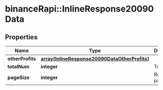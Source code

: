 # binanceRapi::InlineResponse20090Data


## Properties
Name | Type | Description | Notes
------------ | ------------- | ------------- | -------------
**otherProfits** | [**array[InlineResponse20090DataOtherProfits]**](inline_response_200_90_data_otherProfits.md) |  | 
**totalNum** | **integer** | Total Rows | 
**pageSize** | **integer** | Rows per page | 


